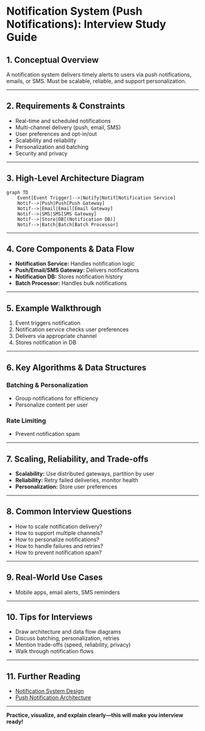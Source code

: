 # Notification System (Push Notifications): Interview Study Guide

## 1. Conceptual Overview
A notification system delivers timely alerts to users via push notifications, emails, or SMS. Must be scalable, reliable, and support personalization.

---

## 2. Requirements & Constraints
- Real-time and scheduled notifications
- Multi-channel delivery (push, email, SMS)
- User preferences and opt-in/out
- Scalability and reliability
- Personalization and batching
- Security and privacy

---

## 3. High-Level Architecture Diagram
```mermaid
graph TD
    Event[Event Trigger]-->|Notify|Notif[Notification Service]
    Notif-->|Push|Push[Push Gateway]
    Notif-->|Email|Email[Email Gateway]
    Notif-->|SMS|SMS[SMS Gateway]
    Notif-->|Store|DB[(Notification DB)]
    Notif-->|Batch|Batch[Batch Processor]
```


---

## 4. Core Components & Data Flow
- **Notification Service:** Handles notification logic
- **Push/Email/SMS Gateway:** Delivers notifications
- **Notification DB:** Stores notification history
- **Batch Processor:** Handles bulk notifications

---

## 5. Example Walkthrough
1. Event triggers notification
2. Notification service checks user preferences
3. Delivers via appropriate channel
4. Stores notification in DB

---

## 6. Key Algorithms & Data Structures
### Batching & Personalization
- Group notifications for efficiency
- Personalize content per user

### Rate Limiting
- Prevent notification spam

---

## 7. Scaling, Reliability, and Trade-offs
- **Scalability:** Use distributed gateways, partition by user
- **Reliability:** Retry failed deliveries, monitor health
- **Personalization:** Store user preferences

---

## 8. Common Interview Questions
- How to scale notification delivery?
- How to support multiple channels?
- How to personalize notifications?
- How to handle failures and retries?
- How to prevent notification spam?

---

## 9. Real-World Use Cases
- Mobile apps, email alerts, SMS reminders

---

## 10. Tips for Interviews
- Draw architecture and data flow diagrams
- Discuss batching, personalization, retries
- Mention trade-offs (speed, reliability, privacy)
- Walk through notification flows

---

## 11. Further Reading
- [Notification System Design](https://www.geeksforgeeks.org/system-design/design-notification-services-system-design/)
- [Push Notification Architecture](https://developer.android.com/guide/topics/ui/notifiers/notifications)

---

**Practice, visualize, and explain clearly—this will make you interview ready!**
